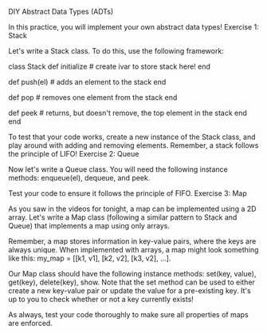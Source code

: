 DIY Abstract Data Types (ADTs)

In this practice, you will implement your own abstract data types!
Exercise 1: Stack

Let's write a Stack class. To do this, use the following framework:

class Stack
  def initialize
    # create ivar to store stack here!
  end

  def push(el)
    # adds an element to the stack
  end

  def pop
    # removes one element from the stack
  end

  def peek
    # returns, but doesn't remove, the top element in the stack
  end
end

To test that your code works, create a new instance of the Stack class, and play around with adding and removing elements. Remember, a stack follows the principle of LIFO!
Exercise 2: Queue

Now let's write a Queue class. You will need the following instance methods: enqueue(el), dequeue, and peek.

Test your code to ensure it follows the principle of FIFO.
Exercise 3: Map

As you saw in the videos for tonight, a map can be implemented using a 2D array. Let's write a Map class (following a similar pattern to Stack and Queue) that implements a map using only arrays.

Remember, a map stores information in key-value pairs, where the keys are always unique. When implemented with arrays, a map might look something like this: my_map = [[k1, v1], [k2, v2], [k3, v2], ...].

Our Map class should have the following instance methods: set(key, value), get(key), delete(key), show. Note that the set method can be used to either create a new key-value pair or update the value for a pre-existing key. It's up to you to check whether or not a key currently exists!

As always, test your code thoroughly to make sure all properties of maps are enforced.